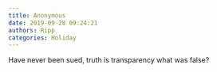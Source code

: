 ```yaml
---
title: Anonymous
date: 2019-09-28 09:24:21
authors: Ripp
categories: Holiday
---
```


 Have never been sued, truth is transparency what was false?